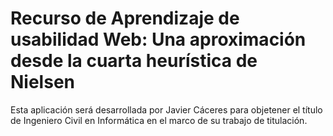 # Recurso de Aprendizaje de usabilidad Web: Una aproximación desde la cuarta heurística de Nielsen

Esta aplicación será desarrollada por Javier Cáceres para objetener el título de Ingeniero Civil en Informática en el marco de su trabajo de titulación.
